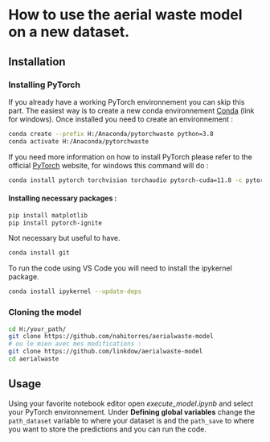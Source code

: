 ﻿# How to use the aerial waste model on a new dataset.
## Installation
### Installing PyTorch
If you already have a working PyTorch environnement you can skip this part.
The easiest way is to create a new conda environnement [Conda] (link for windows).
Once installed you need to create an environnement :
```bash
conda create --prefix H:/Anaconda/pytorchwaste python=3.8
conda activate H:/Anaconda/pytorchwaste
```
If you need more information on how to install PyTorch please refer to the official [PyTorch] website, for windows this command will do :
```bash
conda install pytorch torchvision torchaudio pytorch-cuda=11.8 -c pytorch -c nvidia
```
#### Installing necessary packages :
```bash
pip install matplotlib
pip install pytorch-ignite
```
Not necessary but useful to have.
```bash
conda install git
```
To run the code using VS Code you will need to install the ipykernel package.
```bash
conda install ipykernel --update-deps
```
### Cloning the model
```bash
cd H:/your_path/
git clone https://github.com/nahitorres/aerialwaste-model
# ou le mien avec mes modifications :
git clone https://github.com/linkdow/aerialwaste-model
cd aerialwaste
```
## Usage
Using your favorite notebook editor open *execute_model.ipynb* and select your PyTorch environnement.
Under **Defining global variables** change the ```path_dataset``` variable to where your dataset is and the ```path_save``` to where you want to store the predictions and you can run the code.

 [Conda]: https://conda.io/projects/conda/en/latest/user-guide/install/windows.html#installing-on-windows
 [PyTorch]: https://pytorch.org/get-started/locally/

